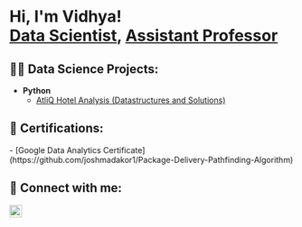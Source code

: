 <h1>Hi, I'm Vidhya! <br/><a href="https://www.linkedin.com/in/vidhya-kuruvilla/">Data Scientist</a>, <a href="https://www.linkedin.com/in/vidhya-kuruvilla/">Assistant Professor</a>

<h2>👨‍💻 Data Science Projects:</h2>

- <b>Python</b>
  - [AtliQ Hotel Analysis (Datastructures and Solutions)](https://github.com/joshmadakor1/Package-Delivery-Pathfinding-Algorithm)

<h2> 📄  Certifications:</h2>
- [Google Data Analytics Certificate](https://github.com/joshmadakor1/Package-Delivery-Pathfinding-Algorithm)


<h2> 🤳 Connect with me:</h2>


[<img align="left" alt="JoshMadakor | LinkedIn" width="22px" src="https://cdn.jsdelivr.net/npm/simple-icons@v3/icons/linkedin.svg" />][linkedin] 



[linkedin]:https://www.linkedin.com/in/vidhya-kuruvilla/

<!--
**VidhyaKuruvilla** is a ✨ _special_ ✨ repository because its `README.md` (this file) appears on your GitHub profile.

Here are some ideas to get you started:

- 🔭 I’m currently working on ...
- 🌱 I’m currently learning ...
- 👯 I’m looking to collaborate on ...
- 🤔 I’m looking for help with ...
- 💬 Ask me about ...
- 📫 How to reach me: ...
- 😄 Pronouns: ...
- ⚡ Fun fact: ...
-->
